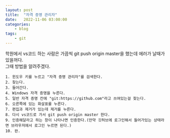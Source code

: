 ```yaml
---
layout: post
title:	"자격 증명 관리자"
date:	2022-11-06 03:00:00
categories:
    - blog
tags:
    - git
---
```


학원에서 vs코드 하는 사람은 가끔씩 git push origin master을 했는데 에러가 날때가 있을꺼다.  
그때 방법을 알려주겠다.
```
1. 윈도우 키를 누르고 "자격 증명 관리자"를 검색한다.
2. 찾는다.
3. 들어간다.
4. Windows 자격 증명을 누른다.
5. 일반 자격 증명 칸에 "git:https://github.com"라고 쓰여있는걸 찾는다.
6. 오른쪽에 있는 화살표를 누른다.
7. 편집과 제거가 있는데 제거를 누른다.
8. 다시 vs코드로 가서 git push origin master 한다.
9. 인증해달라고 하는 창이 나타나면 인증한다.(만약 깃허브에 로그인해서 들어가있는 상태라면 브라우저에서 로그인 누르면 된다.)
10. 완.
```